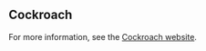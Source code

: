 ## Cockroach

For more information, see the [Cockroach website](https://www.cockroachlabs.com/docs/stable/orchestrate-a-local-cluster-with-kubernetes?).
